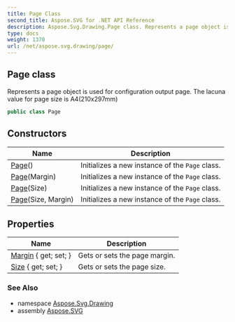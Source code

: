 ```yaml
---
title: Page Class
second_title: Aspose.SVG for .NET API Reference
description: Aspose.Svg.Drawing.Page class. Represents a page object is used for configuration output page. The lacuna value for page size is A4210x297mm
type: docs
weight: 1370
url: /net/aspose.svg.drawing/page/
---
```

## Page class

Represents a page object is used for configuration output page. The lacuna value for page size is A4(210x297mm)

```csharp
public class Page
```

## Constructors

| Name | Description |
| --- | --- |
| [Page](page/#constructor)() | Initializes a new instance of the `Page` class. |
| [Page](page/#constructor_1)(Margin) | Initializes a new instance of the `Page` class. |
| [Page](page/#constructor_2)(Size) | Initializes a new instance of the `Page` class. |
| [Page](page/#constructor_3)(Size, Margin) | Initializes a new instance of the `Page` class. |

## Properties

| Name | Description |
| --- | --- |
| [Margin](../../aspose.svg.drawing/page/margin/) { get; set; } | Gets or sets the page margin. |
| [Size](../../aspose.svg.drawing/page/size/) { get; set; } | Gets or sets the page size. |

### See Also

* namespace [Aspose.Svg.Drawing](../../aspose.svg.drawing/)
* assembly [Aspose.SVG](../../)
